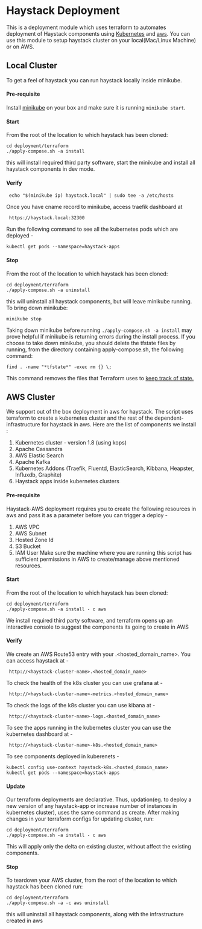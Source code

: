 # Haystack Deployment
This is a deployment module which uses terraform to automates deployment of Haystack components using [Kubernetes](https://en.wikipedia.org/wiki/Kubernetes) and [aws](https://aws.amazon.com/). You can use this module to setup haystack cluster on your local(Mac/Linux Machine) or on AWS.


## Local Cluster
To get a feel of haystack you can run haystack locally inside minikube.

#### Pre-requisite 
Install [minikube](https://kubernetes.io/docs/tasks/tools/install-minikube/) on your box and make sure it is running `minikube start`.

#### Start
From the root of the location to which haystack has been cloned:
```
cd deployment/terraform
./apply-compose.sh -a install
```
this will install required third party software, start the minikube and install all haystack components in dev mode.

#### Verify

```
 echo "$(minikube ip) haystack.local" | sudo tee -a /etc/hosts
```
Once you have cname record to minikube, access traefik dashboard at
```
 https://haystack.local:32300
```

Run the following command to see all the kubernetes pods which are deployed -
```
kubectl get pods --namespace=haystack-apps
```

#### Stop
From the root of the location to which haystack has been cloned:
```
cd deployment/terraform
./apply-compose.sh -a uninstall
```

this will uninstall all haystack components, but will leave minikube running. To bring down minikube:
```
minikube stop
``` 
Taking down minikube before running `./apply-compose.sh -a install` may prove helpful if minikube is returning errors
during the install process. If you choose to take down minikube, you should delete the tfstate files by running, from 
the directory containing apply-compose.sh, the following command:
```
find . -name "*tfstate*" -exec rm {} \;
```
This command removes the files that Terraform uses to [keep track of state.](https://www.terraform.io/docs/state/)
## AWS Cluster
We support out of the box deployment in aws for haystack. The script uses terraform to create a kubernetes cluster and the rest of the dependent-infrastructure for haystack in aws.
Here are the list of components we install : 
1. Kubernetes cluster - version 1.8 (using kops)
2. Apache Cassandra
3. AWS Elastic Search
4. Apache Kafka
5. Kubernetes Addons (Traefik, Fluentd, ElasticSearch, Kibbana, Heapster, Influxdb, Graphite)
6. Haystack apps inside kubernetes clusters

#### Pre-requisite 
Haystack-AWS deployment requires you to create the following resources in aws and pass it as a parameter before you can trigger a deploy -
1. AWS VPC
2. AWS Subnet
3. Hosted Zone Id
4. S3 Bucket
5. IAM User
Make sure the machine where you are running this script has sufficient permissions in AWS to create/manage above mentioned resources.

#### Start
From the root of the location to which haystack has been cloned:
```
cd deployment/terraform
./apply-compose.sh -a install - c aws
```
We install required third party software, and terraform opens up an interactive console to suggest the components its going to create in AWS

#### Verify
We create an AWS Route53 entry with your <haystack-cluster-name>.<hosted_domain_name>. You can access haystack at -
```
 http://<haystack-cluster-name>.<hosted_domain_name>
```

To check the health of the k8s cluster you can use grafana at -
```
 http://<haystack-cluster-name>-metrics.<hosted_domain_name>
```

To check the logs of the k8s cluster you can use kibana at -
```
 http://<haystack-cluster-name>-logs.<hosted_domain_name>
```


To see the apps running in the kubernetes cluster you can use the kubernetes dashboard at -
```
 http://<haystack-cluster-name>-k8s.<hosted_domain_name>
```

To see components deployed in kuberenets -
```
kubectl config use-context haystack-k8s.<hosted_domain_name>
kubectl get pods --namespace=haystack-apps
```

#### Update
Our terraform deployments are declarative. Thus, updation(eg. to deploy a new version of any haystack-app or increase number of instances in kubernetes cluster), uses the same command as create. After making changes in your terraform configs for updating cluster, run: 
```
cd deployment/terraform
./apply-compose.sh -a install - c aws
```
This will apply only the delta on existing cluster, without affect the existing components.

#### Stop
To teardown your AWS cluster, from the root of the location to which haystack has been cloned run:
```
cd deployment/terraform
./apply-compose.sh -a -c aws uninstall
```
this will uninstall all haystack components, along with the infrastructure created in aws
